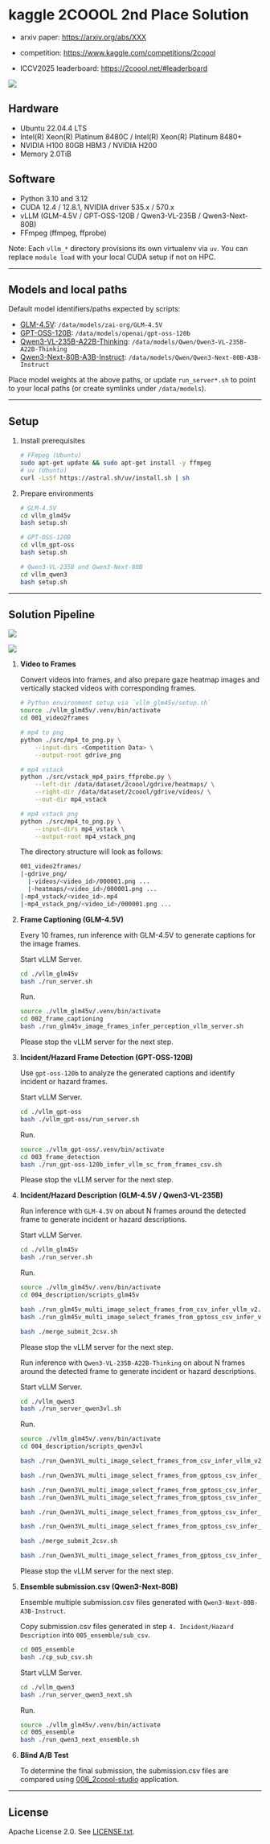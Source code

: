 # kaggle 2COOOL 2nd Place Solution

- arxiv paper: https://arxiv.org/abs/XXX

- competition: https://www.kaggle.com/competitions/2coool

- ICCV2025 leaderboard: https://2coool.net/#leaderboard

![](./assets/ICCV_lb.png)

## Hardware

- Ubuntu 22.04.4 LTS
- Intel(R) Xeon(R) Platinum 8480C / Intel(R) Xeon(R) Platinum 8480+
- NVIDIA H100 80GB HBM3 / NVIDIA H200
- Memory 2.0TiB

## Software

- Python 3.10 and 3.12
- CUDA 12.4 / 12.8.1, NVIDIA driver 535.x / 570.x
- vLLM (GLM-4.5V / GPT-OSS-120B / Qwen3-VL-235B / Qwen3-Next-80B)
- FFmpeg (ffmpeg, ffprobe)

Note: Each `vllm_*` directory provisions its own virtualenv via `uv`. You can replace `module load` with your local CUDA setup if not on HPC.

---

## Models and local paths

Default model identifiers/paths expected by scripts:

- [GLM-4.5V](https://huggingface.co/zai-org/GLM-4.5V): `/data/models/zai-org/GLM-4.5V`
- [GPT-OSS-120B](https://huggingface.co/openai/gpt-oss-120b): `/data/models/openai/gpt-oss-120b`
- [Qwen3-VL-235B-A22B-Thinking](https://huggingface.co/Qwen/Qwen3-VL-235B-A22B-Thinking): `/data/models/Qwen/Qwen3-VL-235B-A22B-Thinking`
- [Qwen3-Next-80B-A3B-Instruct](https://huggingface.co/Qwen/Qwen3-Next-80B-A3B-Instruct): `/data/models/Qwen/Qwen3-Next-80B-A3B-Instruct`

Place model weights at the above paths, or update `run_server*.sh` to point to your local paths (or create symlinks under `/data/models`).

---

## Setup

1) Install prerequisites

    ```bash
    # FFmpeg (Ubuntu)
    sudo apt-get update && sudo apt-get install -y ffmpeg
    # uv (Ubuntu)
    curl -LsSf https://astral.sh/uv/install.sh | sh
    ```

2) Prepare environments

    ```bash
    # GLM-4.5V
    cd vllm_glm45v
    bash setup.sh

    # GPT-OSS-120B
    cd vllm_gpt-oss
    bash setup.sh

    # Qwen3-VL-235B and Qwen3-Next-80B
    cd vllm_qwen3
    bash setup.sh
    ```

---

## Solution Pipeline

![](./assets/fig1_2coool.png)

![](./assets/fig2_2coool.png)

1. **Video to Frames**

    Convert videos into frames, and also prepare gaze heatmap images and vertically stacked videos with corresponding frames.

    ```bash
    # Python environment setup via `vllm_glm45v/setup.sh`
    source ./vllm_glm45v/.venv/bin/activate
    cd 001_video2frames

    # mp4 to png
    python ./src/mp4_to_png.py \
        --input-dirs <Competition Data> \
        --output-root gdrive_png

    # mp4 vstack
    python ./src/vstack_mp4_pairs_ffprobe.py \
        --left-dir /data/dataset/2coool/gdrive/heatmaps/ \
        --right-dir /data/dataset/2coool/gdrive/videos/ \
        --out-dir mp4_vstack

    # mp4 vstack png
    python ./src/mp4_to_png.py \
        --input-dirs mp4_vstack \
        --output-root mp4_vstack_png
    ```

    The directory structure will look as follows:

    ```bash
    001_video2frames/
    |-gdrive_png/
      |-videos/<video_id>/000001.png ...
      |-heatmaps/<video_id>/000001.png ...
    |-mp4_vstack/<video_id>.mp4
    |-mp4_vstack_png/<video_id>/000001.png ...
    ```

2. **Frame Captioning (GLM-4.5V)**

    Every 10 frames, run inference with GLM-4.5V to generate captions for the image frames.

    Start vLLM Server.
    ```bash
    cd ./vllm_glm45v
    bash ./run_server.sh
    ```

    Run.
    ```bash
    source ./vllm_glm45v/.venv/bin/activate
    cd 002_frame_captioning
    bash ./run_glm45v_image_frames_infer_perception_vllm_server.sh
    ```

    Please stop the vLLM server for the next step.

3. **Incident/Hazard Frame Detection (GPT-OSS-120B)**

    Use `gpt-oss-120b` to analyze the generated captions and identify incident or hazard frames.

    Start vLLM Server.
    ```bash
    cd ./vllm_gpt-oss
    bash ./vllm_gpt-oss/run_server.sh
    ```

    Run.
    ```bash
    source ./vllm_gpt-oss/.venv/bin/activate
    cd 003_frame_detection
    bash ./run_gpt-oss-120b_infer_vllm_sc_from_frames_csv.sh
    ```

    Please stop the vLLM server for the next step.

4. **Incident/Hazard Description (GLM-4.5V / Qwen3-VL-235B)**

    Run inference with `GLM-4.5V` on about N frames around the detected frame to generate incident or hazard descriptions.

    Start vLLM Server.
    ```bash
    cd ./vllm_glm45v
    bash ./run_server.sh
    ```

    Run.
    ```bash
    source ./vllm_glm45v/.venv/bin/activate
    cd 004_description/scripts_glm45v

    bash ./run_glm45v_multi_image_select_frames_from_csv_infer_vllm_v2.sh
    bash ./run_glm45v_multi_image_select_frames_from_gptoss_csv_infer_vllm_v2.sh

    bash ./merge_submit_2csv.sh
    ```

    Please stop the vLLM server for the next step.

    Run inference with `Qwen3-VL-235B-A22B-Thinking` on about N frames around the detected frame to generate incident or hazard descriptions.

    Start vLLM Server.
    ```bash
    cd ./vllm_qwen3
    bash ./run_server_qwen3vl.sh
    ```

    Run.
    ```bash
    source ./vllm_glm45v/.venv/bin/activate
    cd 004_description/scripts_qwen3vl

    bash ./run_Qwen3VL_multi_image_select_frames_from_csv_infer_vllm_v2.sh

    bash ./run_Qwen3VL_multi_image_select_frames_from_gptoss_csv_infer_vllm_v2.sh

    bash ./run_Qwen3VL_multi_image_select_frames_from_gptoss_csv_infer_vllm_v3.sh
    bash ./run_Qwen3VL_multi_image_select_frames_from_gptoss_csv_infer_vllm_v3_prompt_v2.sh

    bash ./run_Qwen3VL_multi_image_select_frames_from_gptoss_csv_infer_vllm_v4.sh

    bash ./run_Qwen3VL_multi_image_select_frames_from_gptoss_csv_infer_vllm_v5.sh

    bash ./merge_submit_2csv.sh

    bash ./run_Qwen3VL_multi_image_select_frames_from_gptoss_csv_infer_vllm_v6.sh
    ```

    Please stop the vLLM server for the next step.

5. **Ensemble submission.csv (Qwen3-Next-80B)**

    Ensemble multiple submission.csv files generated with `Qwen3-Next-80B-A3B-Instruct`.

    Copy submission.csv files generated in step `4. Incident/Hazard Description` into `005_ensemble/sub_csv`.
    ```bash
    cd 005_ensemble
    bash ./cp_sub_csv.sh
    ```

    Start vLLM Server.
    ```bash
    cd ./vllm_qwen3
    bash ./run_server_qwen3_next.sh
    ```

    Run.
    ```bash
    source ./vllm_glm45v/.venv/bin/activate
    cd 005_ensemble
    bash ./run_qwen3_next_ensemble.sh
    ```

5. **Blind A/B Test**

    To determine the final submission, the submission.csv files are compared using [006_2coool-studio](./006_2coool-studio/) application.

---

## License

Apache License 2.0. See [LICENSE.txt](LICENSE.txt).
